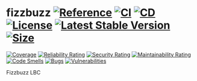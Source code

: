 # fizzbuzz [![Reference](https://pkg.go.dev/badge/github.com/kodflow/fizzbuzz.svg)](https://pkg.go.dev/github.com/kodflow/fizzbuzz) [![CI](https://img.shields.io/github/actions/workflow/status/kodflow/fizzbuzz/ci.yml?label=CI)](https://github.com/kodflow/fizzbuzz/actions/workflows/ci.yml) [![CD](https://img.shields.io/github/actions/workflow/status/kodflow/fizzbuzz/cd.yml?label=CD)](https://github.com/kodflow/fizzbuzz/actions/workflows/cd.yml) [![License](https://img.shields.io/github/license/kodflow/fizzbuzz?label=%22%22)](https://github.com/kodflow/fizzbuzz/blob/main/LICENCE) [![Latest Stable Version](https://img.shields.io/github/v/tag/kodflow/fizzbuzz?label=%22%22)](https://github.com/kodflow/fizzbuzz/releases/latest) [![Size](https://img.shields.io/docker/image-size/kodmain/fizzbuzz?label=%22%22)](https://github.com/kodflow/fizzbuzz/pkgs/container/fizzbuzz)

[![Coverage](https://sonarcloud.io/api/project_badges/measure?project=kodflow_fizzbuzz&metric=coverage)](https://sonarcloud.io/project/activity?id=kodflow_fizzbuzz&graph=custom&custom_metrics=coverage)
[![Reliability Rating](https://sonarcloud.io/api/project_badges/measure?project=kodflow_fizzbuzz&metric=reliability_rating)](https://sonarcloud.io/project/issues?impactSoftwareQualities=RELIABILITY&resolved=false&id=kodflow_fizzbuzz)
[![Security Rating](https://sonarcloud.io/api/project_badges/measure?project=kodflow_fizzbuzz&metric=security_rating)](https://sonarcloud.io/project/issues?impactSoftwareQualities=SECURITY&resolved=false&id=kodflow_fizzbuzz)
[![Maintainability Rating](https://sonarcloud.io/api/project_badges/measure?project=kodflow_fizzbuzz&metric=sqale_rating)](https://sonarcloud.io/project/issues?impactSoftwareQualities=MAINTAINABILITY&resolved=false&id=kodflow_fizzbuzz)
[![Code Smells](https://sonarcloud.io/api/project_badges/measure?project=kodflow_fizzbuzz&metric=code_smells)](https://sonarcloud.io/project/issues?resolved=false&types=CODE_SMELL&id=kodflow_fizzbuzz)
[![Bugs](https://sonarcloud.io/api/project_badges/measure?project=kodflow_fizzbuzz&metric=bugs)](https://sonarcloud.io/project/issues?resolved=false&types=BUG&id=kodflow_fizzbuzz)
[![Vulnerabilities](https://sonarcloud.io/api/project_badges/measure?project=kodflow_fizzbuzz&metric=vulnerabilities)](https://sonarcloud.io/project/issues?resolved=false&types=VULNERABILITY&id=kodflow_fizzbuzz)

Fizzbuzz LBC